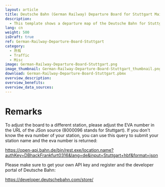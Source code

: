 ```yaml
---
layout: article
title: Deutsche Bahn (German Railway) Departure Board for Stuttgart Main Station
description: 
  - This template shows a departure map of the Deutsche Bahn for Stuttgart main station. It includes departure times, delays, train type, route, destination and platform.
lang: cn
weight: 500
isDraft: true
ref: German-Railway-Departure-Board-Stuttgart
category:
  - 所有
  - Traffic
  - Misc
image: German-Railway-Departure-Board-Stuttgart.png
image_thumbnail: German-Railway-Departure-Board-Stuttgart_thumbnail.png
download: German-Railway-Departure-Board-Stuttgart.pbmx
overview_description:
overview_benefits:
overview_data_sources:
---
```

# Remarks
To adjust the board to a different station, please adjust the EVA number in the URL of the JSon source (8000096 stands for Stuttgart).
If you don't know the eva number of your station, you can use this query to submit your station name and the eva number is returned:

https://open-api.bahn.de/bin/rest.exe/location.name?authKey=DBhackFrankfurt0316&lang=de&input=Stuttgart+hbf&format=json

Please make sure to get your own API key and register and the developer portal of Deutsche Bahn:

https://developer.deutschebahn.com/store/

